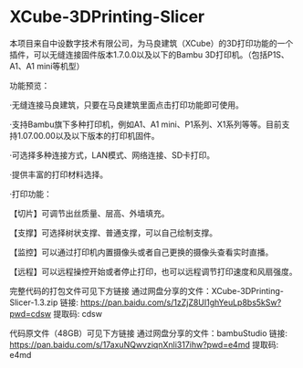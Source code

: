 # XCube-3DPrinting-Slicer
本项目来自中设数字技术有限公司，为马良建筑（XCube）的3D打印功能的一个插件，可以无缝连接固件版本1.7.0.0以及以下的Bambu 3D打印机。（包括P1S、A1、A1 mini等机型）

功能预览：

·无缝连接马良建筑，只要在马良建筑里面点击打印功能即可使用。

·支持Bambu旗下多种打印机，例如A1、A1 mini、P1系列、X1系列等等。目前支持1.07.00.00以及以下版本的打印机固件。

·可选择多种连接方式，LAN模式、网络连接、SD卡打印。

·提供丰富的打印材料选择。

·打印功能：

【切片】可调节出丝质量、层高、外墙填充。

【支撑】可选择树状支撑、普通支撑，可以自己绘制支撑。

【监控】可以通过打印机内置摄像头或者自己更换的摄像头查看实时直播。

【远程】可以远程操控开始或者停止打印，也可以远程调节打印速度和风扇强度。

完整代码的打包文件可见下方链接
通过网盘分享的文件：XCube-3DPrinting-Slicer-1.3.zip
链接: https://pan.baidu.com/s/1zZjZ8UI1ghYeuLp8bs5kSw?pwd=cdsw 提取码: cdsw 

代码原文件（48GB）可见下方链接
通过网盘分享的文件：bambuStudio
链接: https://pan.baidu.com/s/17axuNQwvziqnXnli317ihw?pwd=e4md 提取码: e4md 

